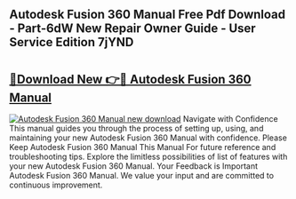 ## Autodesk Fusion 360 Manual Free Pdf Download - Part-6dW New Repair Owner Guide - User Service Edition 7jYND

# <h2><a href="http://cf27419.oget.top/?id=Autodesk+Fusion+360+Manual">🔗Download New 👉🔴 Autodesk Fusion 360 Manual</a></h2>

[![Autodesk Fusion 360 Manual new download](https://i.imgur.com/5g1atiW.png)](http://cf27419.oget.top/?id=Autodesk+Fusion+360+Manual)
Navigate with Confidence This manual guides you through the process of setting up, using, and maintaining your new Autodesk Fusion 360 Manual with confidence. Please Keep Autodesk Fusion 360 Manual This Manual For future reference and troubleshooting tips. Explore the limitless possibilities of list of features with your new Autodesk Fusion 360 Manual. Your Feedback is Important Autodesk Fusion 360 Manual. We value your input and are committed to continuous improvement.
